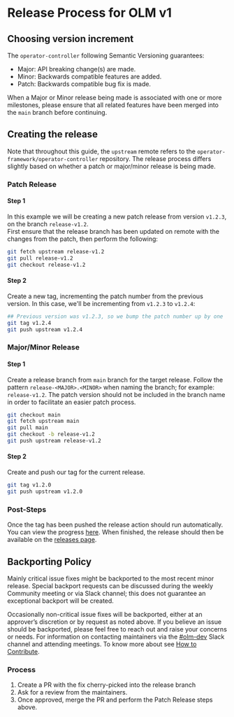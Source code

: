 # Release Process for OLM v1

## Choosing version increment

The `operator-controller` following Semantic Versioning guarantees:

* Major: API breaking change(s) are made.
* Minor: Backwards compatible features are added.
* Patch: Backwards compatible bug fix is made.

When a Major or Minor release being made is associated with one or more milestones,
please ensure that all related features have been merged into the `main` branch before continuing.

## Creating the release

Note that throughout this guide, the `upstream` remote refers to the `operator-framework/operator-controller` repository.
The release process differs slightly based on whether a patch or major/minor release is being made.

### Patch Release
#### Step 1
In this example we will be creating a new patch release from version `v1.2.3`, on the branch `release-v1.2`.  
First ensure that the release branch has been updated on remote with the changes from the patch, then perform the following:
```bash
git fetch upstream release-v1.2
git pull release-v1.2
git checkout release-v1.2
```

#### Step 2
Create a new tag, incrementing the patch number from the previous version. In this case, we'll be incrementing from `v1.2.3` to `v1.2.4`:
```bash
## Previous version was v1.2.3, so we bump the patch number up by one
git tag v1.2.4
git push upstream v1.2.4
```

### Major/Minor Release
#### Step 1
Create a release branch from `main` branch for the target release. Follow the pattern `release-<MAJOR>.<MINOR>` when naming the branch; for example: `release-v1.2`. The patch version should not be included in the branch name in order to facilitate an easier patch process.
```bash
git checkout main
git fetch upstream main
git pull main
git checkout -b release-v1.2
git push upstream release-v1.2
```

#### Step 2
Create and push our tag for the current release.
```bash
git tag v1.2.0
git push upstream v1.2.0
```

### Post-Steps
Once the tag has been pushed the release action should run automatically. You can view the progress [here](https://github.com/operator-framework/operator-controller/actions/workflows/release.yaml). When finished, the release should then be available on the [releases page](https://github.com/operator-framework/operator-controller/releases).


## Backporting Policy

Mainly critical issue fixes might be backported to the most recent minor release.
Special backport requests can be discussed during the weekly Community meeting or via Slack channel;
this does not guarantee an exceptional backport will be created.

Occasionally non-critical issue fixes will be backported, either at an approver’s discretion or by request as noted above.
If you believe an issue should be backported, please feel free to reach out and raise your concerns or needs.
For information on contacting maintainers via the [#olm-dev](https://kubernetes.slack.com/archives/C0181L6JYQ2) Slack channel
and attending meetings. To know more about see [How to Contribute](./CONTRIBUTING.md).

### Process

1. Create a PR with the fix cherry-picked into the release branch
2. Ask for a review from the maintainers.
3. Once approved, merge the PR and perform the Patch Release steps above.